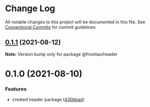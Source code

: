 # Change Log

All notable changes to this project will be documented in this file.
See [Conventional Commits](https://conventionalcommits.org) for commit guidelines.

## [0.1.1](https://github.com/mateusrdgs/frontiao-ui/compare/@frontiao/header@0.1.0...@frontiao/header@0.1.1) (2021-08-12)

**Note:** Version bump only for package @frontiao/header





# 0.1.0 (2021-08-10)


### Features

* created header package ([430bbad](https://github.com/mateusrdgs/frontiao-ui/commit/430bbad2e6001bc9f5682ade92011e8148ad0a10))
